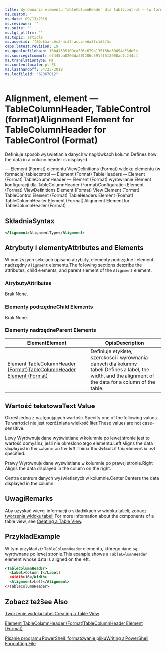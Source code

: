 ```yaml
---
title: Wyrównanie elementu TableColumnHeader dla tablecontrol — (w formacie) | Dokumentacja firmy Microsoft
ms.custom: ''
ms.date: 09/13/2016
ms.reviewer: ''
ms.suite: ''
ms.tgt_pltfrm: ''
ms.topic: article
ms.assetid: ff85e83a-c9c2-4c37-accc-e6a27c182f3c
caps.latest.revision: 19
ms.openlocfilehash: 16b41535109ca503e679a135f5ba30054e33de5b
ms.sourcegitcommit: e7445ba8203da304286c591ff513900ad1c244a4
ms.translationtype: MT
ms.contentlocale: pl-PL
ms.lasthandoff: 04/23/2019
ms.locfileid: "62067012"
---
```

# <a name="alignment-element-for-tablecolumnheader-for-tablecontrol-format"></a><span data-ttu-id="2db6e-102">Alignment, element — TableColumnHeader, TableControl (format)</span><span class="sxs-lookup"><span data-stu-id="2db6e-102">Alignment Element for TableColumnHeader for TableControl (Format)</span></span>

<span data-ttu-id="2db6e-103">Definiuje sposób wyświetlania danych w nagłówkach kolumn.</span><span class="sxs-lookup"><span data-stu-id="2db6e-103">Defines how the data in a column header is displayed.</span></span>

<span data-ttu-id="2db6e-104">— Element (Format) elementu ViewDefinitions (Format) widoku elementu (w formacie) tablecontrol — Element (Format) TableHeaders — Element (Format) TableColumnHeader — Element (Format) wyrównanie Element konfiguracji dla TableColumnHeader (Format)</span><span class="sxs-lookup"><span data-stu-id="2db6e-104">Configuration Element (Format) ViewDefinitions Element (Format) View Element (Format) TableControl Element (Format) TableHeaders Element (Format) TableColumnHeader Element (Format) Alignment Element for TableColumnHeader (Format)</span></span>

## <a name="syntax"></a><span data-ttu-id="2db6e-105">Składnia</span><span class="sxs-lookup"><span data-stu-id="2db6e-105">Syntax</span></span>

```xml
<Alignment>AlignmentType</Alignment>
```

## <a name="attributes-and-elements"></a><span data-ttu-id="2db6e-106">Atrybuty i elementy</span><span class="sxs-lookup"><span data-stu-id="2db6e-106">Attributes and Elements</span></span>

<span data-ttu-id="2db6e-107">W poniższych sekcjach opisano atrybuty, elementy podrzędne i element nadrzędny `Alignment` elementu.</span><span class="sxs-lookup"><span data-stu-id="2db6e-107">The following sections describe the attributes, child elements, and parent element of the `Alignment` element.</span></span>

### <a name="attributes"></a><span data-ttu-id="2db6e-108">Atrybuty</span><span class="sxs-lookup"><span data-stu-id="2db6e-108">Attributes</span></span>

<span data-ttu-id="2db6e-109">Brak.</span><span class="sxs-lookup"><span data-stu-id="2db6e-109">None.</span></span>

### <a name="child-elements"></a><span data-ttu-id="2db6e-110">Elementy podrzędne</span><span class="sxs-lookup"><span data-stu-id="2db6e-110">Child Elements</span></span>

<span data-ttu-id="2db6e-111">Brak.</span><span class="sxs-lookup"><span data-stu-id="2db6e-111">None.</span></span>

### <a name="parent-elements"></a><span data-ttu-id="2db6e-112">Elementy nadrzędne</span><span class="sxs-lookup"><span data-stu-id="2db6e-112">Parent Elements</span></span>

|<span data-ttu-id="2db6e-113">Element</span><span class="sxs-lookup"><span data-stu-id="2db6e-113">Element</span></span>|<span data-ttu-id="2db6e-114">Opis</span><span class="sxs-lookup"><span data-stu-id="2db6e-114">Description</span></span>|
|-------------|-----------------|
|[<span data-ttu-id="2db6e-115">Element TableColumnHeader (Format)</span><span class="sxs-lookup"><span data-stu-id="2db6e-115">TableColumnHeader Element (Format)</span></span>](./tablecolumnheader-element-format.md)|<span data-ttu-id="2db6e-116">Definiuje etykietę, szerokości i wyrównania danych dla kolumny tabeli.</span><span class="sxs-lookup"><span data-stu-id="2db6e-116">Defines a label, the width, and the alignment of the data for a column of the table.</span></span>|

## <a name="text-value"></a><span data-ttu-id="2db6e-117">Wartość tekstowa</span><span class="sxs-lookup"><span data-stu-id="2db6e-117">Text Value</span></span>

<span data-ttu-id="2db6e-118">Określ jedną z następujących wartości.</span><span class="sxs-lookup"><span data-stu-id="2db6e-118">Specify one of the following values.</span></span> <span data-ttu-id="2db6e-119">Te wartości nie jest rozróżniana wielkość liter.</span><span class="sxs-lookup"><span data-stu-id="2db6e-119">These values are not case-sensitive.</span></span>

<span data-ttu-id="2db6e-120">Lewy Wyrównuje dane wyświetlane w kolumnie po lewej stronie jest to wartość domyślna, jeśli nie określono tego elementu.</span><span class="sxs-lookup"><span data-stu-id="2db6e-120">Left Aligns the data displayed in the column on the left This is the default if this element is not specified.</span></span>

<span data-ttu-id="2db6e-121">Prawy Wyrównuje dane wyświetlane w kolumnie po prawej stronie.</span><span class="sxs-lookup"><span data-stu-id="2db6e-121">Right Aligns the data displayed in the column on the right.</span></span>

<span data-ttu-id="2db6e-122">Centra centrum danych wyświetlanych w kolumnie.</span><span class="sxs-lookup"><span data-stu-id="2db6e-122">Center Centers the data displayed in the column.</span></span>

## <a name="remarks"></a><span data-ttu-id="2db6e-123">Uwagi</span><span class="sxs-lookup"><span data-stu-id="2db6e-123">Remarks</span></span>

<span data-ttu-id="2db6e-124">Aby uzyskać więcej informacji o składnikach w widoku tabeli, zobacz [tworzenia widoku tabeli](./creating-a-table-view.md).</span><span class="sxs-lookup"><span data-stu-id="2db6e-124">For more information about the components of a table view, see [Creating a Table View](./creating-a-table-view.md).</span></span>

## <a name="example"></a><span data-ttu-id="2db6e-125">Przykład</span><span class="sxs-lookup"><span data-stu-id="2db6e-125">Example</span></span>

<span data-ttu-id="2db6e-126">W tym przykładzie `TableColumnHeader` elementu, którego dane są wyrównane po lewej stronie.</span><span class="sxs-lookup"><span data-stu-id="2db6e-126">This example shows a `TableColumnHeader` element whose data is aligned on the left.</span></span>

```xml
<TableColumnHeader>
  <Label>Column 1</Label)
  <Width>16</Width>
  <Alignment>Left</Alignment>
</TableColumnHeader>
```

## <a name="see-also"></a><span data-ttu-id="2db6e-127">Zobacz też</span><span class="sxs-lookup"><span data-stu-id="2db6e-127">See Also</span></span>

[<span data-ttu-id="2db6e-128">Tworzenie widoku tabeli</span><span class="sxs-lookup"><span data-stu-id="2db6e-128">Creating a Table View</span></span>](./creating-a-table-view.md)

[<span data-ttu-id="2db6e-129">Element TableColumnHeader (Format)</span><span class="sxs-lookup"><span data-stu-id="2db6e-129">TableColumnHeader Element (Format)</span></span>](./tablecolumnheader-element-format.md)

[<span data-ttu-id="2db6e-130">Pisanie programu PowerShell, formatowanie pliku</span><span class="sxs-lookup"><span data-stu-id="2db6e-130">Writing a PowerShell Formatting File</span></span>](./writing-a-powershell-formatting-file.md)
